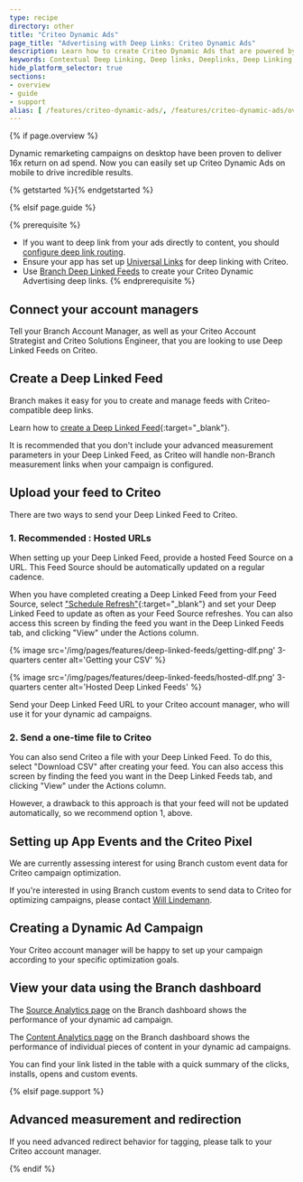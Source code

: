 ```yaml
---
type: recipe
directory: other
title: "Criteo Dynamic Ads"
page_title: "Advertising with Deep Links: Criteo Dynamic Ads"
description: Learn how to create Criteo Dynamic Ads that are powered by Branch Metrics deep links. It’s simple - configure the dashboard, generate links and set up your app.
keywords: Contextual Deep Linking, Deep links, Deeplinks, Deep Linking, Deeplinking, Deferred Deep Linking, Deferred Deeplinking, Google App Indexing, Google App Invites, Apple Universal Links, Apple Spotlight Search, Criteo App Links, AppLinks, Deepviews, Deep views, Advertising, Ads, Criteo Ads, Criteo Authentication
hide_platform_selector: true
sections:
- overview
- guide
- support
alias: [ /features/criteo-dynamic-ads/, /features/criteo-dynamic-ads/overview/, /features/criteo-dynamic-ads/guide/, /features/criteo-dynamic-ads/support/]
---
```


{% if page.overview %}

Dynamic remarketing campaigns on desktop have been proven to deliver 16x return on ad spend. Now you can easily set up Criteo Dynamic Ads on mobile to drive incredible results.

{% getstarted %}{% endgetstarted %}

{% elsif page.guide %}

{% prerequisite %}

- If you want to deep link from your ads directly to content, you should [configure deep link routing]({{base.url}}/getting-started/deep-link-routing).
- Ensure your app has set up [Universal Links](/getting-started/universal-app-links/guide/ios/) for deep linking with Criteo.
- Use [Branch Deep Linked Feeds](/features/deep-linked-feeds) to create your Criteo Dynamic Advertising deep links.
{% endprerequisite %}

## Connect your account managers

Tell your Branch Account Manager, as well as your Criteo Account Strategist and Criteo Solutions Engineer, that you are looking to use Deep Linked Feeds on Criteo.

## Create a Deep Linked Feed

Branch makes it easy for you to create and manage feeds with Criteo-compatible deep links.

Learn how to [create a Deep Linked Feed](/features/deep-linked-feeds/guide){:target="_blank"}.

It is recommended that you don't include your advanced measurement parameters in your Deep Linked Feed, as Criteo will handle non-Branch measurement links when your campaign is configured.

## Upload your feed to Criteo

There are two ways to send your Deep Linked Feed to Criteo. 

### 1. **Recommended** : Hosted URLs

When setting up your Deep Linked Feed, provide a hosted Feed Source on a URL. This Feed Source should be automatically updated on a regular cadence.

When you have completed creating a Deep Linked Feed from your Feed Source, select ["Schedule Refresh"](/features/deep-linked-feeds/guide/#schedule-refresh){:target="_blank"} and set your Deep Linked Feed to update as often as your Feed Source refreshes. You can also access this screen by finding the feed you want in the Deep Linked Feeds tab, and clicking "View" under the Actions column.

{% image src='/img/pages/features/deep-linked-feeds/getting-dlf.png' 3-quarters center alt='Getting your CSV' %}

{% image src='/img/pages/features/deep-linked-feeds/hosted-dlf.png' 3-quarters center alt='Hosted Deep Linked Feeds' %}

Send your Deep Linked Feed URL to your Criteo account manager, who will use it for your dynamic ad campaigns.

### 2. Send a one-time file to Criteo

You can also send Criteo a file with your Deep Linked Feed. To do this, select "Download CSV" after creating your feed. You can also access this screen by finding the feed you want in the Deep Linked Feeds tab, and clicking "View" under the Actions column.

However, a drawback to this approach is that your feed will not be updated automatically, so we recommend option 1, above.

## Setting up App Events and the Criteo Pixel

We are currently assessing interest for using Branch custom event data for Criteo campaign optimization.

If you're interested in using Branch custom events to send data to Criteo for optimizing campaigns, please contact [Will Lindemann](mailto:w@branch.io).

## Creating a Dynamic Ad Campaign

Your Criteo account manager will be happy to set up your campaign according to your specific optimization goals. 

## View your data using the Branch dashboard

The [Source Analytics page](https://dashboard.branch.io/analytics/source) on the Branch dashboard shows the performance of your dynamic ad campaign. 

The [Content Analytics page](https://dashboard.branch.io/analytics/content) on the Branch dashboard shows the performance of individual pieces of content in your dynamic ad campaigns.

You can find your link listed in the table with a quick summary of the clicks, installs, opens and custom events. 

{% elsif page.support %}

## Advanced measurement and redirection

If you need advanced redirect behavior for tagging, please talk to your Criteo account manager.

{% endif %}
